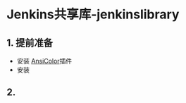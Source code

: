 # Jenkins共享库-jenkinslibrary

## 1. 提前准备

- 安装 [AnsiColor](https://plugins.jenkins.io/ansicolor)插件
- 安装



## 2. 